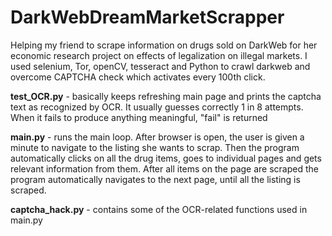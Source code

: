 # DarkWebDreamMarketScrapper
Helping my friend to scrape information on drugs sold on DarkWeb for her economic research project on effects of legalization on illegal markets. I used selenium, Tor, openCV, tesseract and Python to crawl darkweb and overcome CAPTCHA check which activates every 100th click.  
  
**test_OCR.py** - basically keeps refreshing main page and prints the captcha text as recognized by OCR. It usually guesses correctly 1 in 8 attempts. When it fails to produce anything meaningful, "fail" is returned    
  
  
**main.py** - runs the main loop. After browser is open, the user is given a minute to navigate to the listing she wants to scrap. Then the program automatically clicks on all the drug items, goes to individual pages and gets relevant information from them. After all items on the page are scraped the program automatically navigates to the next page, until all the listing is scraped.  
   
   
**captcha_hack.py** - contains some of the OCR-related functions used in main.py
